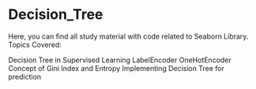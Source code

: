 # Decision_Tree
Here, you can find all study material with code related to Seaborn Library. Topics Covered:

Decision Tree in Supervised Learning
LabelEncoder
OneHotEncoder
Concept of Gini Index and Entropy
Implementing Decision Tree for prediction
